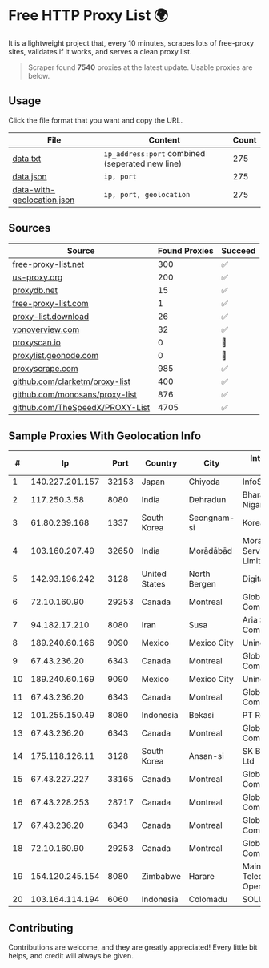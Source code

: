 
# Free HTTP Proxy List 🌍

It is a lightweight project that, every 10 minutes, scrapes lots of free-proxy sites, validates if it works, and serves a clean proxy list.


> Scraper found **7540** proxies at the latest update. Usable proxies are below.

## Usage

Click the file format that you want and copy the URL.


|File|Content|Count|
|----|-------|-----|
|[data.txt](https://raw.githubusercontent.com/themiralay/Proxy-List-World/master/data.txt)|`ip_address:port` combined (seperated new line)|275|
|[data.json](https://raw.githubusercontent.com/themiralay/Proxy-List-World/master/data.json)|`ip, port`|275|
|[data-with-geolocation.json](https://raw.githubusercontent.com/themiralay/Proxy-List-World/master/data-with-geolocation.json)|`ip, port, geolocation`|275|

## Sources

|Source|Found Proxies|Succeed|
|------|-------------|-------|
|[free-proxy-list.net](https://free-proxy-list.net)|300|✅|
|[us-proxy.org](https://www.us-proxy.org)|200|✅|
|[proxydb.net](http://proxydb.net)|15|✅|
|[free-proxy-list.com](https://free-proxy-list.com/?page=&port=&type%5B%5D=http&type%5B%5D=https&up_time=0&search=Search)|1|✅|
|[proxy-list.download](https://www.proxy-list.download/HTTP)|26|✅|
|[vpnoverview.com](https://vpnoverview.com/privacy/anonymous-browsing/free-proxy-servers)|32|✅|
|[proxyscan.io](https://www.proxyscan.io)|0|🚫|
|[proxylist.geonode.com](https://proxylist.geonode.com/api/proxy-list?limit=300&page=1&sort_by=lastChecked&sort_type=desc&protocols=http,https)|0|🚫|
|[proxyscrape.com](https://api.proxyscrape.com/v2/?request=displayproxies&protocol=http&timeout=10000&country=all&ssl=all&anonymity=all)|985|✅|
|[github.com/clarketm/proxy-list](https://raw.githubusercontent.com/clarketm/proxy-list/master/proxy-list-raw.txt)|400|✅|
|[github.com/monosans/proxy-list](https://raw.githubusercontent.com/monosans/proxy-list/main/proxies/http.txt)|876|✅|
|[github.com/TheSpeedX/PROXY-List](https://raw.githubusercontent.com/TheSpeedX/PROXY-List/master/http.txt)|4705|✅|


## Sample Proxies With Geolocation Info

|#|Ip|Port|Country|City|Internet Service Provider|
|-|--|----|-------|----|-------------------------|
|1|140.227.201.157|32153|Japan|Chiyoda|InfoSphere|
|2|117.250.3.58|8080|India|Dehradun|Bharat Sanchar Nigam Ltd|
|3|61.80.239.168|1337|South Korea|Seongnam-si|Korea Telecom|
|4|103.160.207.49|32650|India|Morādābād|Moradabad Internet Services Private Limited|
|5|142.93.196.242|3128|United States|North Bergen|DigitalOcean, LLC|
|6|72.10.160.90|29253|Canada|Montreal|GloboTech Communications|
|7|94.182.17.210|8080|Iran|Susa|Aria Shatel Company Ltd|
|8|189.240.60.166|9090|Mexico|Mexico City|Uninet S.A. de C.V.|
|9|67.43.236.20|6343|Canada|Montreal|GloboTech Communications|
|10|189.240.60.169|9090|Mexico|Mexico City|Uninet S.A. de C.V.|
|11|67.43.236.20|6343|Canada|Montreal|GloboTech Communications|
|12|101.255.150.49|8080|Indonesia|Bekasi|PT Remala Abadi|
|13|67.43.236.20|6343|Canada|Montreal|GloboTech Communications|
|14|175.118.126.11|3128|South Korea|Ansan-si|SK Broadband Co Ltd|
|15|67.43.227.227|33165|Canada|Montreal|GloboTech Communications|
|16|67.43.228.253|28717|Canada|Montreal|GloboTech Communications|
|17|67.43.236.20|6343|Canada|Montreal|GloboTech Communications|
|18|72.10.160.90|29253|Canada|Montreal|GloboTech Communications|
|19|154.120.245.154|8080|Zimbabwe|Harare|Maintainer Liquid Telecommunications Operations Limited|
|20|103.164.114.194|6060|Indonesia|Colomadu|SOLUSINET|



## Contributing

Contributions are welcome, and they are greatly appreciated! Every
little bit helps, and credit will always be given.

